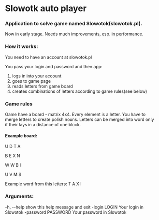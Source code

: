 # Slowotk auto player

### Application to solve game named Slowotok(slowotok.pl).

Now in early stage. Needs much improvements, esp. in performance.


### How it works:
You need to have an account at slowotok.pl

You pass your login and password and then app:
1. logs in into your account
2. goes to game page
3. reads letters from game board
4. creates combinations of letters according to game rules(see below)


### Game rules
Game have a board - matrix 4x4.
Every element is a letter. 
You have to merge letters to create polish nouns.
Letters can be merged into word only if their lays in a distance of one block.

#### Example board:

U D T A

B E X N 

W W B I

U V M S

Example word from this letters: T A X I


### Arguments:
-h, --help          show this help message and exit
-login LOGIN        Your login in Slowotok
-password PASSWORD  Your password in Slowotok
